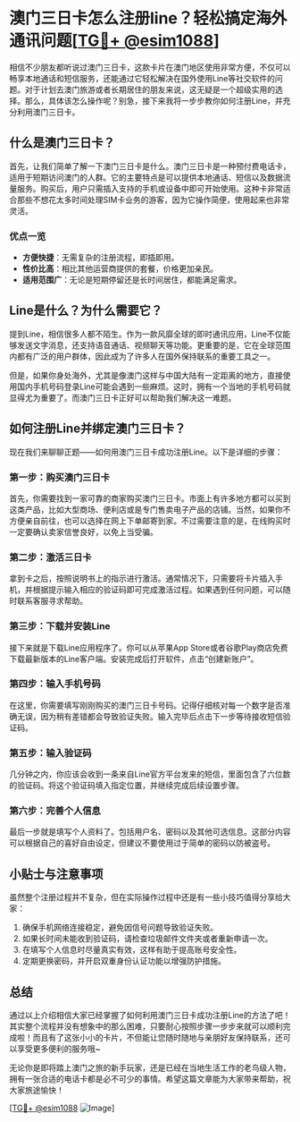 # 澳门三日卡怎么注册line？轻松搞定海外通讯问题[[TG💪+ @esim1088](https://t.me/s/esim1088)]

相信不少朋友都听说过澳门三日卡，这款卡片在澳门地区使用非常方便，不仅可以畅享本地通话和短信服务，还能通过它轻松解决在国外使用Line等社交软件的问题。对于计划去澳门旅游或者长期居住的朋友来说，这无疑是一个超级实用的选择。那么，具体该怎么操作呢？别急，接下来我将一步步教你如何注册Line，并充分利用澳门三日卡。

## 什么是澳门三日卡？

首先，让我们简单了解一下澳门三日卡是什么。澳门三日卡是一种预付费电话卡，适用于短期访问澳门的人群。它的主要特点是可以提供本地通话、短信以及数据流量服务。购买后，用户只需插入支持的手机或设备中即可开始使用。这种卡非常适合那些不想花太多时间处理SIM卡业务的游客，因为它操作简便，使用起来也非常灵活。

### 优点一览

- **方便快捷**：无需复杂的注册流程，即插即用。
- **性价比高**：相比其他运营商提供的套餐，价格更加亲民。
- **适用范围广**：无论是短期停留还是长时间居住，都能满足需求。

## Line是什么？为什么需要它？

提到Line，相信很多人都不陌生。作为一款风靡全球的即时通讯应用，Line不仅能够发送文字消息，还支持语音通话、视频聊天等功能。更重要的是，它在全球范围内都有广泛的用户群体，因此成为了许多人在国外保持联系的重要工具之一。

但是，如果你身处海外，尤其是像澳门这样与中国大陆有一定距离的地方，直接使用国内手机号码登录Line可能会遇到一些麻烦。这时，拥有一个当地的手机号码就显得尤为重要了。而澳门三日卡正好可以帮助我们解决这一难题。

## 如何注册Line并绑定澳门三日卡？

现在我们来聊聊正题——如何用澳门三日卡成功注册Line。以下是详细的步骤：

### 第一步：购买澳门三日卡

首先，你需要找到一家可靠的商家购买澳门三日卡。市面上有许多地方都可以买到这类产品，比如大型商场、便利店或是专门售卖电子产品的店铺。当然，如果你不方便亲自前往，也可以选择在网上下单邮寄到家。不过需要注意的是，在线购买时一定要确认卖家信誉良好，以免上当受骗。

### 第二步：激活三日卡

拿到卡之后，按照说明书上的指示进行激活。通常情况下，只需要将卡片插入手机，并根据提示输入相应的验证码即可完成激活过程。如果遇到任何问题，可以随时联系客服寻求帮助。

### 第三步：下载并安装Line

接下来就是下载Line应用程序了。你可以从苹果App Store或者谷歌Play商店免费下载最新版本的Line客户端。安装完成后打开软件，点击“创建新账户”。

### 第四步：输入手机号码

在这里，你需要填写刚刚购买的澳门三日卡号码。记得仔细核对每一个数字是否准确无误，因为稍有差错都会导致验证失败。输入完毕后点击下一步等待接收短信验证码。

### 第五步：输入验证码

几分钟之内，你应该会收到一条来自Line官方平台发来的短信，里面包含了六位数的验证码。将这个验证码填入指定位置，并继续完成后续设置步骤。

### 第六步：完善个人信息

最后一步就是填写个人资料了。包括用户名、密码以及其他可选信息。这部分内容可以根据自己的喜好自由设定，但建议不要使用过于简单的密码以防被盗号。

## 小贴士与注意事项

虽然整个注册过程并不复杂，但在实际操作过程中还是有一些小技巧值得分享给大家：

1. 确保手机网络连接稳定，避免因信号问题导致验证失败。
2. 如果长时间未能收到验证码，请检查垃圾邮件文件夹或者重新申请一次。
3. 在填写个人信息时尽量真实有效，这样有助于提高账号安全性。
4. 定期更换密码，并开启双重身份认证功能以增强防护措施。

## 总结

通过以上介绍相信大家已经掌握了如何利用澳门三日卡成功注册Line的方法了吧！其实整个流程并没有想象中的那么困难，只要耐心按照步骤一步步来就可以顺利完成啦！而且有了这张小小的卡片，不但能让您随时随地与亲朋好友保持联系，还可以享受更多便利的服务哦~

无论你是即将踏上澳门之旅的新手玩家，还是已经在当地生活工作的老鸟级人物，拥有一张合适的电话卡都是必不可少的事情。希望这篇文章能为大家带来帮助，祝大家旅途愉快！

[[TG💪+ @esim1088](https://t.me/s/esim1088) ![Image](https://i.postimg.cc/4NQfJmqS/Snipaste-2025-05-13-00-14-12.png)]